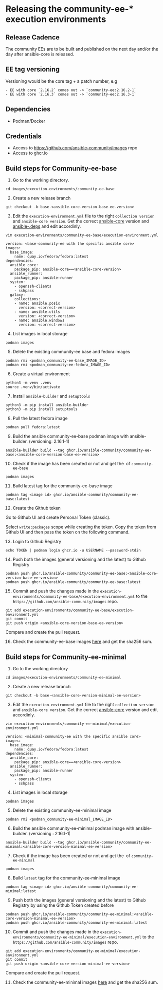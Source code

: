 # Releasing the community-ee-* execution environments

## Release Cadence

The community EEs are to be built and published on the next day and/or the day after ansible-core is released.

## EE tag versioning

Versioning would be the core tag + a patch number, e.g

    - EE with core `2.16.2` comes out -> `community-ee:2.16.2-1`
    - EE with core `2.16.3` comes out -> `community-ee:2.16.3-1`


## Dependencies

-   Podman/Docker

##  Credentials

- Access to  https://github.com/ansible-community/images repo
- Access to ghcr.io


## Build steps for Community-ee-base

1. Go to the working directory.

`cd images/execution-environments/community-ee-base`

2. Create a new release branch

`git checkout -b base-<ansible-core-version-base-ee-version>`

3. Edit the `execution-environment.yml` file to the right `collection version` and `ansible-core version`. Get the correct [ansible-core](https://pypi.org/project/ansible-core/) version and [ansible-<version>.deps](https://github.com/ansible-community/ansible-build-data/blob/main/9/ansible-9.0.1.deps) and edit accordinly.

`vim execution-environments/community-ee-base/execution-environment.yml`

```
version: <base-community-ee with the specific ansible core>
images:
  base_image:
    name: quay.io/fedora/fedora:latest
dependencies:
  ansible_core:
    package_pip: ansible-core==<ansible-core-version>
  ansible_runner:
    package_pip: ansible-runner
  system:
    - openssh-clients
    - sshpass
  galaxy:
    collections:
    - name: ansible.posix
      version: <correct-version>
    - name: ansible.utils
      version: <correct-version>
    - name: ansible.windows
      version: <correct-version>

```

4. List images in local storage

`podman images`

5. Delete the existing community-ee base and fedora images

```
podman rmi <podman_community-ee-base_IMAGE_ID>
podman rmi <podman_community-ee-fedora_IMAGE_ID>
```
6. Create a virtual environment

```
python3 -m venv .venv
source .venv/bin/activate
```
7. Install `ansible-builder` and `setuptools`

```
python3 -m pip install ansible-builder
python3 -m pip install setuptools
```

8. Pull the latest fedora image

`podman pull fedora:latest`

9. Build the ansible community-ee-base podman image with ansible-builder. (versioning: 2.16.1-1)

`ansible-builder build --tag ghcr.io/ansible-community/community-ee-base:<ansible-core-version-base-ee-version>`

10. Check if the image has been created or not and get the <image ID> of `community-ee-base`

`podman images`

11. Build latest tag for the community-ee-base image

`podman tag <image id> ghcr.io/ansible-community/community-ee-base:latest`

12. Create the Github token

Go to Github UI and create Personal Token (classic).

Select `write:packages` scope while creating the token.
Copy the token from Github UI and then pass the token on the following command.


13. Login to Github Registry

`echo TOKEN | podman login ghcr.io -u USERNAME --password-stdin`

14. Push both the images (general versioning and the latest) to Github Registry

```
podman push ghcr.io/ansible-community/community-ee-base:<ansible-core-version-base-ee-version>
podman push ghcr.io/ansible-community/community-ee-base:latest
```

15. Commit and push the changes made in the `execution-environments/community-ee-base/execution-environment.yml` to the `https://github.com/ansible-community/images` repo.

```
git add execution-environments/community-ee-base/execution-environment.yml
git commit
git push origin <ansible-core-version-base-ee-version>
```
Compare and create the pull request.

16.   Check the community-ee-base images [here](https://github.com/orgs/ansible-community/packages/container/package/community-ee-base)  and get the sha256 sum.



## Build steps for Community-ee-minimal

1. Go to the working directory

`cd images/execution-environments/community-ee-minimal`

2. Create a new release branch

`git checkout -b base-<ansible-core-version-minimal-ee-version>`

3. Edit the `execution-environment.yml` file to the right `collection version` and `ansible-core version`. Get the correct [ansible-core](https://pypi.org/project/ansible-core/) version and edit accordinly.

`vim execution-environments/community-ee-minimal/execution-environment.yml`

```
version: <minimal-community-ee with the specific ansible core>
images:
  base_image:
    name: quay.io/fedora/fedora:latest
dependencies:
  ansible_core:
    package_pip: ansible-core==<ansible-core-version>
  ansible_runner:
    package_pip: ansible-runner
  system:
    - openssh-clients
    - sshpass

```

4. List images in local storage

`podman images`

5. Delete the existing community-ee-minimal image

`podman rmi <podman_community-ee-minimal_IMAGE_ID>`

6. Build the ansible community-ee-minimal podman image with ansible-builder. (versioning : 2.16.1-1)

`ansible-builder build --tag ghcr.io/ansible-community/community-ee-minimal:<ansible-core-version-minimal-ee-version>`

7. Check if the image has been created or not and get the <image ID> of `community-ee-minimal`

`podman images`

8. Build `latest` tag for the community-ee-minimal image

`podman tag <image id> ghcr.io/ansible-community/community-ee-minimal:latest`

9. Push both the images (general versioning and the latest) to Github Registry by using the Github Token created before

```
podman push ghcr.io/ansible-community/community-ee-minimal:<ansible-core-version-minimal-ee-version>
podman push ghcr.io/ansible-community/community-ee-minimal:latest
```
10. Commit and push the changes made in the `execution-environments/community-ee-minimal/execution-environment.yml` to the `https://github.com/ansible-community/images` repo.

```
git add execution-environments/community-ee-minimal/execution-environment.yml
git commit
git push origin <ansible-core-version-minimal-ee-version>
```
Compare and create the pull request.

11.   Check the community-ee-minimal images [here](https://github.com/orgs/ansible-community/packages/container/package/community-ee-minimal)  and get the sha256 sum.

